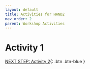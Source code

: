 ```yaml
---
layout: default
title: Activities for HAND2
nav_order: 2
parent: Workshop Activities
---
```


# Activity 1

[NEXT STEP: Activity 2](activity-2.html){: .btn .btn-blue }
